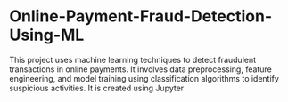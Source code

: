 # Online-Payment-Fraud-Detection-Using-ML
This project uses machine learning techniques to detect fraudulent transactions in online payments. It involves data preprocessing, feature engineering, and model training using classification algorithms to identify suspicious activities. It is created using Jupyter

